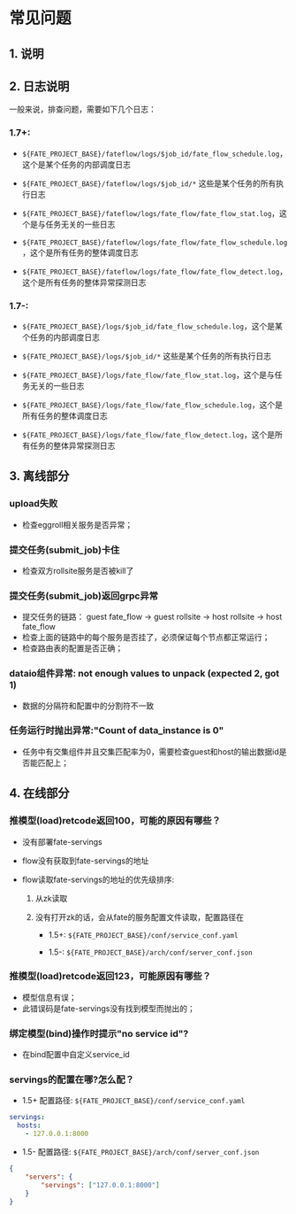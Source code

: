 # 常见问题

## 1. 说明

## 2. 日志说明

一般来说，排查问题，需要如下几个日志：

### 1.7+:

- `${FATE_PROJECT_BASE}/fateflow/logs/$job_id/fate_flow_schedule.log`，这个是某个任务的内部调度日志

- `${FATE_PROJECT_BASE}/fateflow/logs/$job_id/*` 这些是某个任务的所有执行日志

- `${FATE_PROJECT_BASE}/fateflow/logs/fate_flow/fate_flow_stat.log`，这个是与任务无关的一些日志

- `${FATE_PROJECT_BASE}/fateflow/logs/fate_flow/fate_flow_schedule.log`，这个是所有任务的整体调度日志

- `${FATE_PROJECT_BASE}/fateflow/logs/fate_flow/fate_flow_detect.log`，这个是所有任务的整体异常探测日志

### 1.7-:

- `${FATE_PROJECT_BASE}/logs/$job_id/fate_flow_schedule.log`，这个是某个任务的内部调度日志

- `${FATE_PROJECT_BASE}/logs/$job_id/*` 这些是某个任务的所有执行日志

- `${FATE_PROJECT_BASE}/logs/fate_flow/fate_flow_stat.log`，这个是与任务无关的一些日志

- `${FATE_PROJECT_BASE}/logs/fate_flow/fate_flow_schedule.log`，这个是所有任务的整体调度日志

- `${FATE_PROJECT_BASE}/logs/fate_flow/fate_flow_detect.log`，这个是所有任务的整体异常探测日志

## 3. 离线部分

### upload失败

- 检查eggroll相关服务是否异常；

### 提交任务(submit_job)卡住

- 检查双方rollsite服务是否被kill了

### 提交任务(submit_job)返回grpc异常

- 提交任务的链路： guest fate_flow -> guest rollsite -> host rollsite -> host fate_flow
- 检查上面的链路中的每个服务是否挂了，必须保证每个节点都正常运行；
- 检查路由表的配置是否正确；

### dataio组件异常: not enough values to unpack (expected 2, got 1)

- 数据的分隔符和配置中的分割符不一致

### 任务运行时抛出异常:"Count of data_instance is 0"

- 任务中有交集组件并且交集匹配率为0，需要检查guest和host的输出数据id是否能匹配上；

## 4. 在线部分

### 推模型(load)retcode返回100，可能的原因有哪些？

- 没有部署fate-servings

- flow没有获取到fate-servings的地址

- flow读取fate-servings的地址的优先级排序: 

  1. 从zk读取

  2. 没有打开zk的话，会从fate的服务配置文件读取，配置路径在

     - 1.5+: `${FATE_PROJECT_BASE}/conf/service_conf.yaml`

     - 1.5-: `${FATE_PROJECT_BASE}/arch/conf/server_conf.json`

### 推模型(load)retcode返回123，可能原因有哪些？

- 模型信息有误；
- 此错误码是fate-servings没有找到模型而抛出的；

### 绑定模型(bind)操作时提示"no service id"?

- 在bind配置中自定义service_id

### servings的配置在哪?怎么配？

- 1.5+ 配置路径: `${FATE_PROJECT_BASE}/conf/service_conf.yaml`

```yaml
servings:
  hosts:
    - 127.0.0.1:8000
```

- 1.5- 配置路径: `${FATE_PROJECT_BASE}/arch/conf/server_conf.json`

```json
{
    "servers": {
        "servings": ["127.0.0.1:8000"]
    }
}
```
